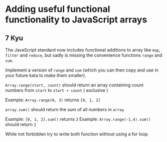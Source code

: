 # Adding useful functional functionality to JavaScript arrays 
## 7 Kyu

The JavaScript standard now includes functional additions to array like `map`, `filter` and `reduce`, but sadly is missing the convenience functions `range` and `sum`.

Implement a version of `range` and `sum` (which you can then copy and use in your future kata to make them smaller).

`Array.range(start, count)` should return an array containing count numbers from `start` to `start + count` ( exclusive )

Example: `Array.range(0, 3)` returns `[0, 1, 2]`

`array.sum()` should return the sum of all numbers in `array`

Example: `[0, 1, 2].sum()` returns `3`
Example: `Array.range(-1,4).sum()` should return `2`

While not forbidden try to write both function without using a for loop

